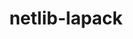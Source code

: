 ---
title: "netlib-lapack"
layout: cache
categories: [package, develop-2024-05-26]
meta: {"versions": ["3.11.0"], "compilers": ["gcc@=12.3.0"], "oss": ["ubuntu22.04"], "platforms": ["linux"], "targets": ["x86_64_v3"], "stacks": ["root", "tutorial"], "num_specs": 1, "num_specs_by_stack": {"tutorial": 1, "root": 1}}
spec_details: [{"hash": "c4rz66jepgts6hqexkcymasc2w3ld5y6", "compiler": "gcc@=12.3.0", "versions": ["3.11.0"], "os": "ubuntu22.04", "platform": "linux", "target": "x86_64_v3", "variants": ["build_system=cmake", "build_type=Release", "~external-blas", "generator=make", "~ipo", "+lapacke", "+shared", "~xblas"], "stacks": ["tutorial", "root"], "size": "-", "tarball": "https://binaries.spack.io/develop-2024-05-26/build_cache/linux-ubuntu22.04-x86_64_v3/gcc-12.3.0/netlib-lapack-3.11.0/linux-ubuntu22.04-x86_64_v3-gcc-12.3.0-netlib-lapack-3.11.0-c4rz66jepgts6hqexkcymasc2w3ld5y6.spack"}]
---